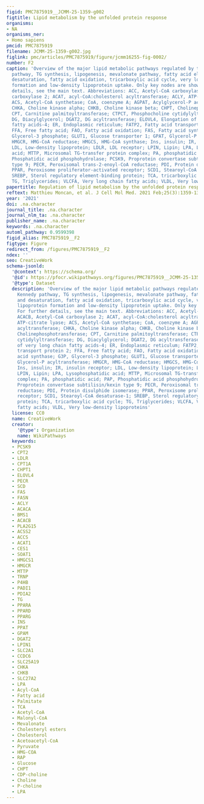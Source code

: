 ```yaml
---
figid: PMC7875919__JCMM-25-1359-g002
figtitle: Lipid metabolism by the unfolded protein response
organisms:
- NA
organisms_ner:
- Homo sapiens
pmcid: PMC7875919
filename: JCMM-25-1359-g002.jpg
figlink: pmc/articles/PMC7875919/figure/jcmm16255-fig-0002/
number: F2
caption: 'Overview of the major lipid metabolic pathways regulated by the UPR: Kennedy
  pathway, TG synthesis, lipogenesis, mevalonate pathway, fatty acid elongation and
  desaturation, fatty acid oxidation, tricarboxylic acid cycle, very low‐density lipoprotein
  formation and low‐density lipoprotein uptake. Only key nodes are shown. For further
  details, see the main text. Abbreviations: ACC, Acetyl‐CoA carboxylase; ACACB, Acetyl‐CoA
  carboxylase 2; ACAT, acyl‐CoA:cholesterol acyltransferase; ACLY, ATP‐citrate lyase;
  ACS, Acetyl‐CoA synthetase; CoA, coenzyme A; AGPAT, Acylglycerol‐P acyltransferase;
  CHKA, Choline kinase alpha; CHKB, Choline kinase beta; CHPT, Cholinephosphotransferase;
  CPT, Carnitine palmitoyltransferase; CTPCT, Phosphocholine cytidylyltransferase;
  DG, Diacylglycerol; DGAT2, DG acyltransferase; ELOVL4, Elongation of very long chain
  fatty acids‐4; ER, Endoplasmic reticulum; FATP2, Fatty acid transport protein 2;
  FFA, Free fatty acid; FAO, Fatty acid oxidation; FAS, Fatty acid synthase; G3P,
  Glycerol‐3 phosphate; GLUT1, Glucose transporter 1; GPAT, Glycerol‐P acyltransferase;
  HMGCR, HMG‐CoA reductase; HMGCS, HMG‐CoA synthase; Ins, insulin; IR, insulin receptor;
  LDL, Low‐density lipoprotein; LDLR, LDL receptor; LPIN, Lipin; LPA, Lysophosphatidic
  acid; MTTP, Microsomal TG‐transfer protein complex; PA, phosphatidic acid; PAP,
  Phosphatidic acid phosphohydrolase; PCSK9, Proprotein convertase subtilisin/kexin
  type 9; PECR, Peroxisomal trans‐2‐enoyl‐CoA reductase; PDI, Protein disulphide isomerase;
  PPAR, Peroxisome proliferator‐activated receptor; SCD1, Stearoyl‐CoA desaturase‐1;
  SREBP, Sterol regulatory element‐binding protein; TCA, tricarboxylic acid cycle;
  TG, Triglycerides; VLCFA, Very long chain fatty acids; VLDL, Very low‐density lipoproteins'
papertitle: Regulation of lipid metabolism by the unfolded protein response.
reftext: Matthieu Moncan, et al. J Cell Mol Med. 2021 Feb;25(3):1359-1370.
year: '2021'
doi: .na.character
journal_title: .na.character
journal_nlm_ta: .na.character
publisher_name: .na.character
keywords: .na.character
automl_pathway: 0.9599398
figid_alias: PMC7875919__F2
figtype: Figure
redirect_from: /figures/PMC7875919__F2
ndex: ''
seo: CreativeWork
schema-jsonld:
  '@context': https://schema.org/
  '@id': https://pfocr.wikipathways.org/figures/PMC7875919__JCMM-25-1359-g002.html
  '@type': Dataset
  description: 'Overview of the major lipid metabolic pathways regulated by the UPR:
    Kennedy pathway, TG synthesis, lipogenesis, mevalonate pathway, fatty acid elongation
    and desaturation, fatty acid oxidation, tricarboxylic acid cycle, very low‐density
    lipoprotein formation and low‐density lipoprotein uptake. Only key nodes are shown.
    For further details, see the main text. Abbreviations: ACC, Acetyl‐CoA carboxylase;
    ACACB, Acetyl‐CoA carboxylase 2; ACAT, acyl‐CoA:cholesterol acyltransferase; ACLY,
    ATP‐citrate lyase; ACS, Acetyl‐CoA synthetase; CoA, coenzyme A; AGPAT, Acylglycerol‐P
    acyltransferase; CHKA, Choline kinase alpha; CHKB, Choline kinase beta; CHPT,
    Cholinephosphotransferase; CPT, Carnitine palmitoyltransferase; CTPCT, Phosphocholine
    cytidylyltransferase; DG, Diacylglycerol; DGAT2, DG acyltransferase; ELOVL4, Elongation
    of very long chain fatty acids‐4; ER, Endoplasmic reticulum; FATP2, Fatty acid
    transport protein 2; FFA, Free fatty acid; FAO, Fatty acid oxidation; FAS, Fatty
    acid synthase; G3P, Glycerol‐3 phosphate; GLUT1, Glucose transporter 1; GPAT,
    Glycerol‐P acyltransferase; HMGCR, HMG‐CoA reductase; HMGCS, HMG‐CoA synthase;
    Ins, insulin; IR, insulin receptor; LDL, Low‐density lipoprotein; LDLR, LDL receptor;
    LPIN, Lipin; LPA, Lysophosphatidic acid; MTTP, Microsomal TG‐transfer protein
    complex; PA, phosphatidic acid; PAP, Phosphatidic acid phosphohydrolase; PCSK9,
    Proprotein convertase subtilisin/kexin type 9; PECR, Peroxisomal trans‐2‐enoyl‐CoA
    reductase; PDI, Protein disulphide isomerase; PPAR, Peroxisome proliferator‐activated
    receptor; SCD1, Stearoyl‐CoA desaturase‐1; SREBP, Sterol regulatory element‐binding
    protein; TCA, tricarboxylic acid cycle; TG, Triglycerides; VLCFA, Very long chain
    fatty acids; VLDL, Very low‐density lipoproteins'
  license: CC0
  name: CreativeWork
  creator:
    '@type': Organization
    name: WikiPathways
  keywords:
  - PCSK9
  - CPT2
  - LDLR
  - CPT1A
  - CHPT1
  - ELOVL4
  - PECR
  - SCD
  - FAS
  - FASN
  - ACLY
  - ACACA
  - BMS1
  - ACACB
  - PLA2G15
  - ACSS2
  - ACCS
  - ACAT1
  - CES1
  - SOAT1
  - HMGCS1
  - HMGCR
  - MTTP
  - TRNP
  - P4HB
  - PADI1
  - PDIA2
  - TG
  - PPARA
  - PPARD
  - PPARG
  - INS
  - PPAT
  - GPAM
  - DGAT2
  - LPIN1
  - SLC2A1
  - CCDC6
  - SLC25A19
  - CHKA
  - CHKB
  - SLC27A2
  - LPA
  - Acyl-CoA
  - Fatty acid
  - Palmitate
  - TCA
  - Acetyl-CoA
  - Malonyl-CoA
  - Mevalonate
  - Cholesteryl esters
  - Cholesterol
  - Acetoacetyl-CoA
  - Pyruvate
  - HMG-COA
  - RAP
  - Glucose
  - CHPT
  - CDP-choline
  - Choline
  - P-choline
  - LPA
---
```


